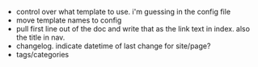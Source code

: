  - control over what template to use. i'm guessing in the config file
 - move template names to config
 - pull first line out of the doc and write that as the link text in index. also the title in nav.
 - changelog. indicate datetime of last change for site/page?
 - tags/categories
